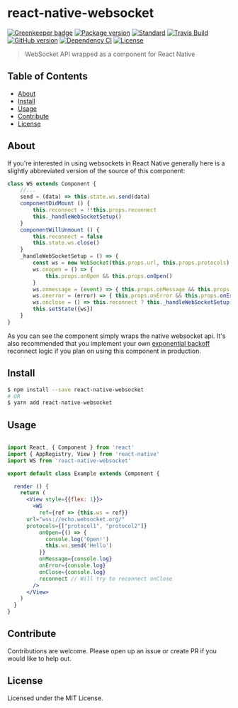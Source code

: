 # react-native-websocket

[![Greenkeeper badge](https://badges.greenkeeper.io/tiaanduplessis/react-native-websocket.svg)](https://greenkeeper.io/) [![Package version](https://img.shields.io/npm/v/react-native-websocket.svg?style=flat-square)](https://npmjs.org/package/react-native-websocket) [![Standard](https://img.shields.io/badge/code%20style-standard-brightgreen.svg?style=flat-square)](https://github.com/feross/standard) [![Travis Build](https://img.shields.io/travis/tiaanduplessis/react-native-websocket.svg?style=flat-square)](https://travis-ci.org/tiaanduplessis/react-native-websocket) [![GitHub version](https://badge.fury.io/gh/tiaanduplessis%2Freact-native-websocket.svg?style=flat-square)](https://badge.fury.io/gh/tiaanduplessis%2Freact-native-websocket) [![Dependency CI](https://dependencyci.com/github/tiaanduplessis/react-native-websocket/badge?style=flat-square)](https://dependencyci.com/github/tiaanduplessis/react-native-websocket) [![License](https://img.shields.io/npm/l/react-native-websocket.svg?style=flat-square)](https://github.com/tiaanduplessis/react-native-websocket/blob/master/LICENSE)



> WebSocket API wrapped as a component for React Native

## Table of Contents

- [About](#about)
- [Install](#install)
- [Usage](#usage)
- [Contribute](#contribute)
- [License](#license)

## About

If you're interested in using websockets in React Native generally here is a slightly abbreviated version of the source of this component:

```jsx
class WS extends Component {
	//...
	send = (data) => this.state.ws.send(data)
	componentDidMount () {
		this.reconnect = !!this.props.reconnect
		this._handleWebSocketSetup()
	}
	componentWillUnmount () {
		this.reconnect = false
		this.state.ws.close()
	}
	_handleWebSocketSetup = () => {
		const ws = new WebSocket(this.props.url, this.props.protocols)
		ws.onopen = () => {
			this.props.onOpen && this.props.onOpen()
		}
		ws.onmessage = (event) => { this.props.onMessage && this.props.onMessage(event) }
		ws.onerror = (error) => { this.props.onError && this.props.onError(error) }
		ws.onclose = () => this.reconnect ? this._handleWebSocketSetup() : (this.props.onClose && this.props.onClose())
		this.setState({ws})
	}
}
```

As you can see the component simply wraps the native websocket api. It's also recommended that you implement your own [exponential backoff](https://en.wikipedia.org/wiki/Exponential_backoff) reconnect logic if you plan on using this component in production.

## Install

```sh
$ npm install --save react-native-websocket
# OR
$ yarn add react-native-websocket
```

## Usage

```jsx

import React, { Component } from 'react'
import { AppRegistry, View } from 'react-native'
import WS from 'react-native-websocket'

export default class Example extends Component {

  render () {
    return (
      <View style={{flex: 1}}>
        <WS
          ref={ref => {this.ws = ref}}
	  url="wss://echo.websocket.org/"
	  protocols={["protocol1", "protocol2"]}
          onOpen={() => {
            console.log('Open!')
            this.ws.send('Hello')
          }}
          onMessage={console.log}
          onError={console.log}
          onClose={console.log}
          reconnect // Will try to reconnect onClose
        />
      </View>
    )
  }
}

```

## Contribute

Contributions are welcome. Please open up an issue or create PR if you would like to help out.

## License

Licensed under the MIT License.
